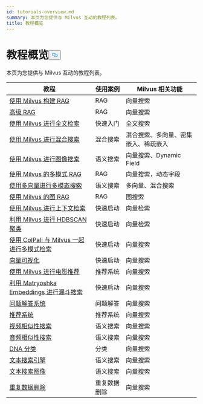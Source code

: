 ```yaml
---
id: tutorials-overview.md
summary: 本页为您提供与 Milvus 互动的教程列表。
title: 教程概览
---
```

<h1 id="Tutorials-Overview" class="common-anchor-header">教程概览<button data-href="#Tutorials-Overview" class="anchor-icon" translate="no">
      <svg translate="no"
        aria-hidden="true"
        focusable="false"
        height="20"
        version="1.1"
        viewBox="0 0 16 16"
        width="16"
      >
        <path
          fill="#0092E4"
          fill-rule="evenodd"
          d="M4 9h1v1H4c-1.5 0-3-1.69-3-3.5S2.55 3 4 3h4c1.45 0 3 1.69 3 3.5 0 1.41-.91 2.72-2 3.25V8.59c.58-.45 1-1.27 1-2.09C10 5.22 8.98 4 8 4H4c-.98 0-2 1.22-2 2.5S3 9 4 9zm9-3h-1v1h1c1 0 2 1.22 2 2.5S13.98 12 13 12H9c-.98 0-2-1.22-2-2.5 0-.83.42-1.64 1-2.09V6.25c-1.09.53-2 1.84-2 3.25C6 11.31 7.55 13 9 13h4c1.45 0 3-1.69 3-3.5S14.5 6 13 6z"
        ></path>
      </svg>
    </button></h1><p>本页为您提供与 Milvus 互动的教程列表。</p>
<table>
<thead>
<tr><th>教程</th><th>使用案例</th><th>Milvus 相关功能</th></tr>
</thead>
<tbody>
<tr><td><a href="/docs/zh/build-rag-with-milvus.md">使用 Milvus 构建 RAG</a></td><td>RAG</td><td>向量搜索</td></tr>
<tr><td><a href="/docs/zh/how_to_enhance_your_rag.md">高级 RAG</a></td><td>RAG</td><td>向量搜索</td></tr>
<tr><td><a href="/docs/zh/full_text_search_with_milvus.md">使用 Milvus 进行全文检索</a></td><td>快速入门</td><td>全文搜索</td></tr>
<tr><td><a href="/docs/zh/hybrid_search_with_milvus.md">使用 Milvus 进行混合搜索</a></td><td>混合搜索</td><td>混合搜索、多向量、密集嵌入、稀疏嵌入</td></tr>
<tr><td><a href="/docs/zh/image_similarity_search.md">使用 Milvus 进行图像搜索</a></td><td>语义搜索</td><td>向量搜索、Dynamic Field</td></tr>
<tr><td><a href="/docs/zh/multimodal_rag_with_milvus.md">使用 Milvus 的多模式 RAG</a></td><td>RAG</td><td>向量搜索，动态字段</td></tr>
<tr><td><a href="/docs/zh/multimodal_rag_with_milvus.md">使用多向量进行多模态搜索</a></td><td>语义搜索</td><td>多向量、混合搜索</td></tr>
<tr><td><a href="/docs/zh/graph_rag_with_milvus.md">使用 Milvus 的图 RAG</a></td><td>RAG</td><td>图搜索</td></tr>
<tr><td><a href="/docs/zh/contextual_retrieval_with_milvus.md">使用 Milvus 进行上下文检索</a></td><td>快速启动</td><td>向量检索</td></tr>
<tr><td><a href="/docs/zh/hdbscan_clustering_with_milvus.md">利用 Milvus 进行 HDBSCAN 聚类</a></td><td>快速启动</td><td>向量检索</td></tr>
<tr><td><a href="/docs/zh/use_ColPali_with_milvus.md">使用 ColPali 与 Milvus 一起进行多模式检索</a></td><td>快速启动</td><td>向量搜索</td></tr>
<tr><td><a href="/docs/zh/vector_visualization.md">向量可视化</a></td><td>快速启动</td><td>向量搜索</td></tr>
<tr><td><a href="/docs/zh/movie_recommendation_with_milvus.md">使用 Milvus 进行电影推荐</a></td><td>推荐系统</td><td>向量搜索</td></tr>
<tr><td><a href="/docs/zh/funnel_search_with_matryoshka.md">利用 Matryoshka Embeddings 进行漏斗搜索</a></td><td>快速启动</td><td>向量搜索</td></tr>
<tr><td><a href="/docs/zh/question_answering_system.md">问题解答系统</a></td><td>问题解答</td><td>向量搜索</td></tr>
<tr><td><a href="/docs/zh/recommendation_system.md">推荐系统</a></td><td>推荐系统</td><td>向量搜索</td></tr>
<tr><td><a href="/docs/zh/video_similarity_search.md">视频相似性搜索</a></td><td>语义搜索</td><td>向量搜索</td></tr>
<tr><td><a href="/docs/zh/audio_similarity_search.md">音频相似性搜索</a></td><td>语义搜索</td><td>向量搜索</td></tr>
<tr><td><a href="/docs/zh/dna_sequence_classification.md">DNA 分类</a></td><td>分类</td><td>向量搜索</td></tr>
<tr><td><a href="/docs/zh/text_search_engine.md">文本搜索引擎</a></td><td>语义搜索</td><td>向量搜索</td></tr>
<tr><td><a href="/docs/zh/text_image_search.md">文本搜索图像</a></td><td>语义搜索</td><td>向量搜索</td></tr>
<tr><td><a href="/docs/zh/image_deduplication_system.md">重复数据删除</a></td><td>重复数据删除</td><td>向量搜索</td></tr>
</tbody>
</table>
